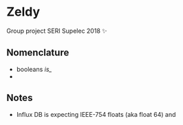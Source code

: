 # Zeldy

Group project SERI Supelec 2018  ✨


## Nomenclature

- booleans *is_*
-
## Notes

- Influx DB is expecting IEEE-754 floats (aka float 64) and